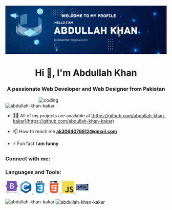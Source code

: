 ![logo](https://github.com/abdullah-khan-kakar/abdullah-khan-kakar/blob/main/Banner.png)
<h1 align="center">Hi 👋, I'm Abdullah Khan</h1>

<h3 align="center">A passionate Web Developer and Web Designer from Pakistan</h3>

<img align="right" alt="coding" src="[[https://miro.medium.com/max/1400/1*LEH5tUEQReWe8Iu-UEV3Pg.gif](https://i.pinimg.com/originals/54/e3/7d/54e37d8074ebcde1d96c77d7b2a7f310.gif)](https://i.pinimg.com/originals/54/e3/7d/54e37d8074ebcde1d96c77d7b2a7f310.gif)" width="400">
<p align="left"> <img src="https://komarev.com/ghpvc/?username=abdullah-khan-kakar&label=Profile%20views&color=0e75b6&style=flat" alt="abdullah-khan-kakar" /> </p>

- 👨‍💻 All of my projects are available at [https://github.com/abdullah-khan-kakar](https://github.com/abdullah-khan-kakar)

- 📫 How to reach me **ak3064076612@gmail.com**

- ⚡ Fun fact **I am funny**

<h3 align="left">Connect with me:</h3>
<p align="left">
</p>

<h3 align="left">Languages and Tools:</h3>
<p align="left"> <a href="https://getbootstrap.com" target="_blank" rel="noreferrer"> <img src="https://raw.githubusercontent.com/devicons/devicon/master/icons/bootstrap/bootstrap-plain-wordmark.svg" alt="bootstrap" width="40" height="40"/> </a> <a href="https://www.cprogramming.com/" target="_blank" rel="noreferrer"> <img src="https://raw.githubusercontent.com/devicons/devicon/master/icons/c/c-original.svg" alt="c" width="40" height="40"/> </a> <a href="https://www.w3schools.com/css/" target="_blank" rel="noreferrer"> <img src="https://raw.githubusercontent.com/devicons/devicon/master/icons/css3/css3-original-wordmark.svg" alt="css3" width="40" height="40"/> </a> <a href="https://www.w3.org/html/" target="_blank" rel="noreferrer"> <img src="https://raw.githubusercontent.com/devicons/devicon/master/icons/html5/html5-original-wordmark.svg" alt="html5" width="40" height="40"/> </a> <a href="https://developer.mozilla.org/en-US/docs/Web/JavaScript" target="_blank" rel="noreferrer"> <img src="https://raw.githubusercontent.com/devicons/devicon/master/icons/javascript/javascript-original.svg" alt="javascript" width="40" height="40"/> </a> <a href="https://www.php.net" target="_blank" rel="noreferrer"> <img src="https://raw.githubusercontent.com/devicons/devicon/master/icons/php/php-original.svg" alt="php" width="40" height="40"/> </a> </p>

<p><img align="left" src="https://github-readme-stats.vercel.app/api/top-langs?username=abdullah-khan-kakar&show_icons=true&locale=en&layout=compact" alt="abdullah-khan-kakar" /></p>

<p>&nbsp;<img align="center" src="https://github-readme-stats.vercel.app/api?username=abdullah-khan-kakar&show_icons=true&locale=en" alt="abdullah-khan-kakar" /></p>

